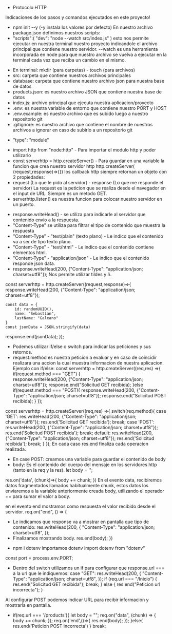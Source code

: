 - Protocolo HTTP

Indicaciones de los pasos y comandos ejecutados en este proyecto!

<!-- Iniciamos nuestro proyecto: -->
- npm init --y (-y instala los valores por defecto)
  En nuestro archivo package.json definimos nuestros scripts:
- "scripts":(
  "dev": "node --watch src/index.js"
  )
  esto nos permite ejecutar en nuestra terminal nuestro proyecto indicandole el archivo principal que contiene nuestro servidor.
  --watch es una herramienta incorporada en node para que nuestro archivo se vuelva a ejecutar en la terminal cada vez que reciba un cambio en el mismo.

<!-- Creamos las carpetas y archivos a utilizar en nuestro proyecto: -->
- En terminal: mkdir (para carpetas) - touch (para archivos)
- src: carpeta que contiene nuestros archivos principales
- database: carpeta que contiene nuestro archivo json para nuestra base de datos
- products.json: es nuestro archivo JSON que contiene nuestra base de datos
- index.js: archivo principal que ejecuta nuestra aplicacion/proyecto
- .env: es nuestra variable de entorno que contiene nuestro PORT y HOST
- .env.example: es nuestro archivo que es subido luego a nuestro repositorio git
- .gitignore: es nuestro archivo que contiene el nombre de nuestros archivos a ignorar en caso de subirlo a un repositorio git

<!-- Para que nuestro proyecto pueda utilizar modulos debo indicarselo en el archivo package.json. : -->
- "type": "module"

<!-- Creamos nuestro servidor http: -->
- import http from "node:http" - Para importar el modulo http y poder utilizarlo
- const serverhttp = http.createServer() - Para guardar en una variable la funcion que crea nuestro servidor http
  http.createServer( (request,response)=>{})
  los callback http siempre retornan un objeto con 2 propiedades:
- request (Lo que le pido al servidor) - response (Lo que me responde el servidor)
  La request es la peticion que se realiza desde el navegador en el input de URL.
  Siempre es un metodo GET.
- serverhttp.listen() es nuestra funcion para colocar nuestro servidor en un puerto.

<!-- De forma nativa, le indicamos al servidor los headers (encabezados que contienen informacion): -->
- response.writeHead() - se utiliza para indicarle al servidor que contenido envio a la respuesta.
- "Content-Type" se utiliza para filtrar el tipo de contenido que muestra la respuesta
- "Content-Type" - "text/plain" (texto plano) - Le indico que el contenido va a ser de tipo texto plano.
- "Content-Type" - "text/html" - Le indico que el contenido contiene elementos html.
- "Content-Type" - "application/json" - Le indico que el contenido responde json data.
- response.writeHead(200, {"Content-Type": "application/json; charset=utf8"}); Nos permite utilizar tildes y ñ.

<!-- Peticion Libre, sin discriminar el tipo de metodo indicado -->
const serverhttp = http.createServer((request,response)=>{
response.writeHead(200, {"Content-Type": "application/json; charset=utf8"});

    const data = {
        id: randomUUID(),
        name: "Sebastían",
        lastName: "Galeano"
    }
    const jsonData = JSON.stringify(data)

response.end(jsonData);
});

<!-- Instalamos una extension para poder realizar una petision POST. (RapiAPIClient por ej) -->

<!-- Creamos nuestra app para recibir peticiones de tipo GET y POST. -->
- Podemos utilizar if/else o switch para indicar las peticiones y sus retornos.
- request.method es nuestra peticion a evaluar y en caso de coincidir realizara una accion la cual muestra informacion de nuestra aplicacion.
  Ejemplo con if/else:
  const serverhttp = http.createServer((req,res) =>{
  if(request.method === "GET") {  
   response.writeHead(200, {"Content-Type": "application/json; charset=utf8"});
  response.end("Solicitud GET recibida);
  }else if(request.method === "POST){
  response.writeHead(200, {"Content-Type": "application/json; charset=utf8"});
  response.end("Solicitud POST recibida);
  }
  });

const serverhttp = http.createServer((req,res) =>{
switch(req.method){
case 'GET':
res.writeHead(200, {"Content-Type": "application/json; charset=utf8"});
res.end('Solicitud GET recibida');
break;
case 'POST':
res.writeHead(200, {"Content-Type": "application/json; charset=utf8"});
res.end('Solicitud POST recibida');
break;
default:
res.writeHead(200, {"Content-Type": "application/json; charset=utf8"});
res.end('Solicitud recibida');
break;
}
});
En cada caso res.end finaliza cada operacion realizada.

<!-- Enviamos datos del servidor mediante el metodo POST: -->
- En case POST:
  creamos una variable para guardar el contenido de body
- body: Es el contenido del cuerpo del mensaje en los servidores http (tanto en la req y la res).
  let body = '';

<!-- Luego creamos una funcion que recibira nuestra data. -->
res.on('data', (chunk)=>{
body += chunk;
})
En el evento data, recibiremos datos fragmentados llamados habitualmente chunk, estos datos los enviaremos a la variable anteriormente creada body, utilizando el operador += para sumar el valor a body.

en el evento end mostramos como respuesta el valor recibido desde el servidor.
req.on("end", () => {

- Le indicamos que response va a mostrar en pantalla que tipo de contenido:
  res.writeHead(200, {
  "Content-Type": "application/json; charset=utf8",
  });
- Finalizamos mostrando body.
  res.end(body); })

<!-- Instalamos dotenv para crear la variable de entorno: -->
- npm i dotenv
  importamos dotenv
  import dotenv from "dotenv"

<!-- Configuramos nuestro puerto en una constante para utilizarla en nuestra aplicación -->
const port = process.env.PORT;

<!--- Configuramos las RUTAS de nuestro proyecto --->
- Dentro del switch utilizamos un if para configurar que response.url === a la url que le indiquemos:
case "GET":
      res.writeHead(200, {
        "Content-Type": "application/json; charset=utf8",
      });
      if (req.url === "/Inicio") {
        res.end("Solicitud GET recibida");
        break;
      } else {
        res.end("Peticion url incorrecta");
      }
<!-- Configuramos POST -->
Al configurar POST podemos indicar URL para recibir informacion y mostrarla en pantalla.
-  if(req.url === '/products'){
        let body = "";
        req.on("data", (chunk) => {
          body += chunk;
        });
        req.on('end',()=>{
            res.end(body);
        });
        }else{
            res.end('Peticion POST incorrecta')
        }
      break;

  <!-- Creamos nuestra base de datos / Array en formato JSON en nuestra carpeta database -->
  

